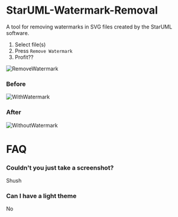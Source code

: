 # StarUML-Watermark-Removal
A tool for removing watermarks in SVG files created by the StarUML software.

1. Select file(s)
2. Press `Remove Watermark`
3. Profit??

![RemoveWatermark](https://user-images.githubusercontent.com/51381523/142168242-3e00c07b-5130-4ee0-9a90-9dbe3b895ff0.png)

### Before
![WithWatermark](https://user-images.githubusercontent.com/51381523/142168505-f81c183f-e824-41c7-8783-b67dae1f83f9.png)
### After
![WithoutWatermark](https://user-images.githubusercontent.com/51381523/142168508-7f94454b-0067-42df-b47d-ae98ca70700e.png)

# FAQ
### Couldn't you just take a screenshot?
Shush
### Can I have a light theme
No
